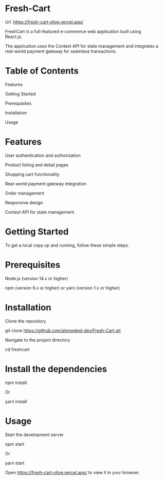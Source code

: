 # Fresh-Cart
 Url :https://fresh-cart-olive.vercel.app/

FreshCart is a full-featured e-commerce web application built using React.js. 

The application uses the Context API for state management and integrates a real-world payment gateway for seamless transactions.

# Table of Contents

Features

Getting Started

Prerequisites

Installation

Usage

# Features

User authentication and authorization

Product listing and detail pages

Shopping cart functionality

Real-world payment gateway integration

Order management

Responsive design

Context API for state management

# Getting Started

To get a local copy up and running, follow these simple steps.

# Prerequisites

Node.js (version 14.x or higher)

npm (version 6.x or higher) or yarn (version 1.x or higher)

# Installation

Clone the repository

git clone https://github.com/ahmedeid-dev/Fresh-Cart.git

Navigate to the project directory

cd freshcart

# Install the dependencies

 npm install
 
Or

 yarn install
 
# Usage


Start the development server

 npm start

Or

yarn start

Open https://fresh-cart-olive.vercel.app/ to view it in your browser.
